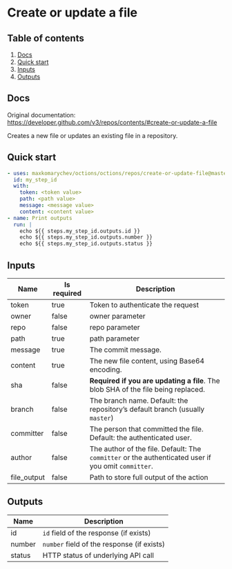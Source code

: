 # Create or update a file

## Table of contents

1. [Docs](#docs)
1. [Quick start](#quick-start)
1. [Inputs](#inputs)
1. [Outputs](#outputs)

<a name="quick-start" ></a>
## Docs

Original documentation: https://developer.github.com/v3/repos/contents/#create-or-update-a-file

Creates a new file or updates an existing file in a repository.


<a name="quick start" ></a>
## Quick start

```yaml
- uses: maxkomarychev/octions/octions/repos/create-or-update-file@master
  id: my_step_id
  with:
    token: <token value>
    path: <path value>
    message: <message value>
    content: <content value>
- name: Print outputs
  run: |
    echo ${{ steps.my_step_id.outputs.id }}
    echo ${{ steps.my_step_id.outputs.number }}
    echo ${{ steps.my_step_id.outputs.status }}
```


<a name="inputs" ></a>
## Inputs

| Name | Is required | Description |
|---|---|---|
|token|true|Token to authenticate the request
|owner|false|owner parameter
|repo|false|repo parameter
|path|true|path parameter
|message|true|The commit message.
|content|true|The new file content, using Base64 encoding.
|sha|false|**Required if you are updating a file**. The blob SHA of the file being replaced.
|branch|false|The branch name. Default: the repository’s default branch (usually `master`)
|committer|false|The person that committed the file. Default: the authenticated user.
|author|false|The author of the file. Default: The `committer` or the authenticated user if you omit `committer`.
|file_output|false|Path to store full output of the action

<a name="outputs" ></a>
## Outputs

| Name | Description |
|---|---|
|id|`id` field of the response (if exists)|
|number|`number` field of the response (if exists)|
|status|HTTP status of underlying API call|

